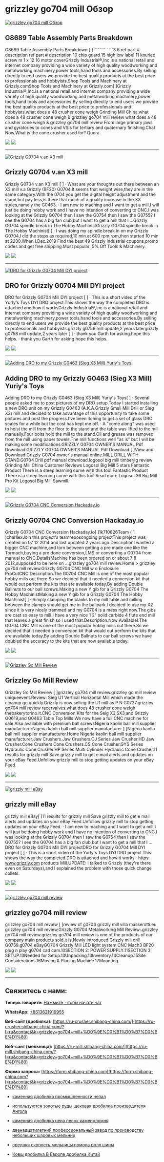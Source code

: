 # grizzley go704 mill Обзор

<a href="https://swt.shibang-china.com/?l=ru&img&k=grizzley+go704+mill+%D0%9E%D0%B1%D0%B7%D0%BE%D1%80" target="_blank">![grizzley go704 mill Обзор](http://static.shibang-china.com/all-800x300/1093.jpg)</a>

## G8689 Table Assembly Parts Breakdown
G8689 Table Assembly Parts Breakdown [ ] ˆˇ˘ˇ˙ˆˇ ˙ ˆ ˙3 6 ref part # description ref part # description 10 chip guard 15 high low label 11 knurled screw m 1 x 12 16 motor coverGrizzly Industrial&#174;,Inc.is a national retail and internet company providing a wide variety of high quality woodworking and metalworking machinery,power tools,hand tools and accessories.By selling directly to end users we provide the best quality products at the best price to professionals and hobbyists.Shop Tools and Machinery at Grizzly.comShop Tools and Machinery at Grizzly.com[ ]Grizzly Industrial&#174;,Inc.is a national retail and internet company providing a wide variety of high quality woodworking and metalworking machinery,power tools,hand tools and accessories.By selling directly to end users we provide the best quality products at the best price to professionals and hobbyists.what does a 48 crusher cone weigh Grinding Mill China.what does a 48 crusher cone weigh &amp; grizzley go704 mill review what does a 48 crusher cone weigh &amp; grizzley go704 mill review From large primary jaws and gyratories to cones and VSIs for tertiary and quaternary finishing.Chat Now.What is the cone crusher used for? Quora


<a href="https://whatsapp.shibangsoft.com/WhatsApp.php" target="_blank" title="WhatsApp">![](http://static.shibang-china.com/icon/whatsapp.png)</a> <a href="https://swt.shibang-china.com/?l=ru&icon&k=grizzley+go704+mill+%D0%9E%D0%B1%D0%B7%D0%BE%D1%80" target="_blank">![](http://static.shibang-china.com/icon/chat-ru.png)</a>

---

<a href="https://swt.shibang-china.com/?l=ru&img&k=grizzley+go704+mill+%D0%9E%D0%B1%D0%B7%D0%BE%D1%80" target="_blank">![Grizzly G0704 v.an X3 mill](http://static.shibang-china.com/all-800x300/463.jpg)</a>

## Grizzly G0704 v.an X3 mill
Grizzly G0704 v.an X3 mill [ ]&nbsp;&#0183;&#32;What are your thoughts out there between an X3 mill v.a Grizzly (BF20) G0704.It seems that weight wise,they are in the same category.With the 0704 you get the digital height adjustment and the stand,but pay less,is there that much of a quality increase in the X3 styles,namely the G0463.&nbsp;&#0183;&#32;I am new to maching and I want to get a mill,I will just be doing hobby work and I have no intention of converting to CNC.I was looking at the Grizzly G0704 then I saw the G0754 then I saw the G0755? I see the G0704 has a big fan club,but I want to get a mill that I …Grizzly G0704 spindle break in The Hobby MachinistGrizzly G0704 spindle break in The Hobby Machinist[ ]&nbsp;&#0183;&#32;I was doing my spindle break in on my Grizzly G0704,I did the steps as required,10 min.at 600 rpm,rpm,then started 10 min at 2200.When I.Dec.2019 Find the best 49 Grizzly Industrial coupons,promo codes and get free shipping.Most popular: 5% Off Tools &amp; Machinery.


<a href="https://whatsapp.shibangsoft.com/WhatsApp.php" target="_blank" title="WhatsApp">![](http://static.shibang-china.com/icon/whatsapp.png)</a> <a href="https://swt.shibang-china.com/?l=ru&icon&k=grizzley+go704+mill+%D0%9E%D0%B1%D0%B7%D0%BE%D1%80" target="_blank">![](http://static.shibang-china.com/icon/chat-ru.png)</a>

---

<a href="https://swt.shibang-china.com/?l=ru&img&k=grizzley+go704+mill+%D0%9E%D0%B1%D0%B7%D0%BE%D1%80" target="_blank">![DRO for Grizzly G0704 Mill DYI project](http://static.shibang-china.com/all-800x300/1086.jpg)</a>

## DRO for Grizzly G0704 Mill DYI project
DRO for Grizzly G0704 Mill DYI project [ ]&nbsp;&#0183;&#32;This is a short video of the Yurly's Toys DYI DRO project.This shows the way the completed DRO is attached and how it worksGrizzly Industrial&#174;,Inc.is a national retail and internet company providing a wide variety of high quality woodworking and metalworking machinery,power tools,hand tools and accessories.By selling directly to end users we provide the best quality products at the best price to professionals and hobbyists.grizzly g0758 mill update,2 years latergrizzly g0758 mill update,2 years later [ ]&nbsp;&#0183;&#32;thank you Garth for asking.hope this helps.&nbsp;&#0183;&#32;thank you Garth for asking.hope this helps.


<a href="https://whatsapp.shibangsoft.com/WhatsApp.php" target="_blank" title="WhatsApp">![](http://static.shibang-china.com/icon/whatsapp.png)</a> <a href="https://swt.shibang-china.com/?l=ru&icon&k=grizzley+go704+mill+%D0%9E%D0%B1%D0%B7%D0%BE%D1%80" target="_blank">![](http://static.shibang-china.com/icon/chat-ru.png)</a>

---

<a href="https://swt.shibang-china.com/?l=ru&img&k=grizzley+go704+mill+%D0%9E%D0%B1%D0%B7%D0%BE%D1%80" target="_blank">![Adding DRO to my Grizzly G0463 (Sieg X3 Mill) Yuriy's Toys](http://static.shibang-china.com/all-800x300/788.jpg)</a>

## Adding DRO to my Grizzly G0463 (Sieg X3 Mill) Yuriy's Toys
Adding DRO to my Grizzly G0463 (Sieg X3 Mill) Yuriy's Toys[ ]&nbsp;&#0183;&#32;Several people asked me to post pictures of my DRO setup.Today I started installing a new DRO unit on my Grizzly G0463 (A.K.A.Grizzly Small Mill Drill or Sieg X3) mill and decided to take advantage of this opportunity to take some pictures and post the progress.I’ve been itching to get a set of glass DRO scales for a while but the cost has kept me off.&nbsp;&#0183;&#32;A &quot;come along&quot; was used to hoist the mill from the floor to the stand and the table was lifted to the mill manually.Four bolts hold the mill to the stand.Oil and grease was removed from the mill using paper towels.The mill functions well &quot;as is&quot; but I will be making some modifications.GRIZZLY G0704 OWNER'S MANUAL Pdf Download.GRIZZLY G0704 OWNER'S MANUAL Pdf Download.[ ]View and Download Grizzly G0704 owner's manual online.MILL DRILL WITH STAND.G0704 Drill pdf manual download.logosol big mill timberjig review Grinding Mill China Customer Reviews Logosol Big Mill 5 stars Fantastic Product There is a steep learning curve with this tool Fantastic Product There is a steep learning curve with this tool Read more.Logosol 36 Big Mill Pro Kit Logosol Big Mill Sawmill.


<a href="https://whatsapp.shibangsoft.com/WhatsApp.php" target="_blank" title="WhatsApp">![](http://static.shibang-china.com/icon/whatsapp.png)</a> <a href="https://swt.shibang-china.com/?l=ru&icon&k=grizzley+go704+mill+%D0%9E%D0%B1%D0%B7%D0%BE%D1%80" target="_blank">![](http://static.shibang-china.com/icon/chat-ru.png)</a>

---

<a href="https://swt.shibang-china.com/?l=ru&img&k=grizzley+go704+mill+%D0%9E%D0%B1%D0%B7%D0%BE%D1%80" target="_blank">![Grizzly G0704 CNC Conversion Hackaday.io](http://static.shibang-china.com/all-800x300/937.jpg)</a>

## Grizzly G0704 CNC Conversion Hackaday.io
Grizzly G0704 CNC Conversion Hackaday.io[ ]1k710826Team ( 1 )charliexJoin this project's teamreposongoing projectThis project was created on 07 12 2014 and last updated 2 years ago.DescriptionI wanted a bigger CNC machine,and torn between getting a pre made one like the Tormach,buying a pre done conversion,LMS,or converting a G0704 from manual to CNC.DetailsMachine has been ordered on or about 7 8 2012,supposed to be here on …grizzley go704 mill review.Home &gt; grizzley go704 mill review.Grizzly G0704 CNC Mill w o Enclosure ProCutCNC.Description.The G0704 CNC Mill is one of the most popular hobby mills out there.So we decided that it needed a conversion kit that would out perform the kits that are available today,By adding Double Ballnuts to our ball screws.Making a new Y gib for a Grizzly G0704 The Hobby MachinistMaking a new Y gib for a Grizzly G0704 The Hobby Machinist[ ]&nbsp;&#0183;&#32;Simply clamping the blanks to my mill table and milling between the clamps should get me in the ballpark.I decided to use my X2 since it is very nicely trammed and my G0704 is a mess right now.The gibs are cast so easy to mill.I have a very nice 1 2&quot; solid carbide 4 flute end mill that leaves a great finish so I used that.Description.Now Available!.The G0704 CNC Mill is one of the most popular hobby mills out there.So we decided that it needed a conversion kit that would out perform the kits that are available today,By adding Double Ballnuts to our ball screws we have doubled the accuracy to the kits that are now available today.


<a href="https://whatsapp.shibangsoft.com/WhatsApp.php" target="_blank" title="WhatsApp">![](http://static.shibang-china.com/icon/whatsapp.png)</a> <a href="https://swt.shibang-china.com/?l=ru&icon&k=grizzley+go704+mill+%D0%9E%D0%B1%D0%B7%D0%BE%D1%80" target="_blank">![](http://static.shibang-china.com/icon/chat-ru.png)</a>

---

<a href="https://swt.shibang-china.com/?l=ru&img&k=grizzley+go704+mill+%D0%9E%D0%B1%D0%B7%D0%BE%D1%80" target="_blank">![Grizzley Go Mill Review](http://static.shibang-china.com/all-800x300/377.jpg)</a>

## Grizzley Go Mill Review
Grizzley Go Mill Review [ ]grizzley go704 mill review.grizzley go mill review uniqueevent.Review: Sieg U1 Vertical Horizontal Mill.which made the cleanup go quickly.Grizzly is now selling the U1 mill as P N G0727.grizzley go704 mill review racervalves.what does 48 crusher cone weigh thebakerytorino.it.CNC Conversion Kits for the Seig X3,SX3,and Grizzly G0619,and G0463 Table Top Mills.We now have a full CNC machine for sale.Also available with premium ball screwsNigeria kaolin ball mill supplier manufacturerNigeria kaolin ball mill supplier manufacturer [ ]Nigeria kaolin ball mill supplier manufacturer.Home Nigeria kaolin ball mill supplier manufacturer.Jaw Crushers.Jaw Crushers.CJ Series Jaw Crusher.HD Jaw Crusher.Cone Crushers.Cone Crushers.CS Cone Crusher.GYS Series Hydraulic Cone Crusher.HP Series Multi Cylinder Hydraulic Cone Crusher.11 results for grizzly mill Save grizzly mill to get e mail alerts and updates on your eBay Feed.Unfollow grizzly mill to stop getting updates on your eBay Feed.


<a href="https://whatsapp.shibangsoft.com/WhatsApp.php" target="_blank" title="WhatsApp">![](http://static.shibang-china.com/icon/whatsapp.png)</a> <a href="https://swt.shibang-china.com/?l=ru&icon&k=grizzley+go704+mill+%D0%9E%D0%B1%D0%B7%D0%BE%D1%80" target="_blank">![](http://static.shibang-china.com/icon/chat-ru.png)</a>

---

<a href="https://swt.shibang-china.com/?l=ru&img&k=grizzley+go704+mill+%D0%9E%D0%B1%D0%B7%D0%BE%D1%80" target="_blank">![grizzly mill eBay](http://static.shibang-china.com/all-800x300/1281.jpg)</a>

## grizzly mill eBay
grizzly mill eBay[ ]11 results for grizzly mill Save grizzly mill to get e mail alerts and updates on your eBay Feed.Unfollow grizzly mill to stop getting updates on your eBay Feed.&nbsp;&#0183;&#32;I am new to maching and I want to get a mill,I will just be doing hobby work and I have no intention of converting to CNC.I was looking at the Grizzly G0704 then I saw the G0754 then I saw the G0755? I see the G0704 has a big fan club,but I want to get a mill that I …DRO for Grizzly G0704 Mill DYI projectDRO for Grizzly G0704 Mill DYI project [ ]&nbsp;&#0183;&#32;This is a short video of the Yurly's Toys DYI DRO project.This shows the way the completed DRO is attached and how it works&nbsp;&#0183;&#32;https: www.grizzly.com products Mill.UPDATE: I talked to Grizzly (they're there even on Saturdays),and I explained the problem with those quick change collets.


<a href="https://whatsapp.shibangsoft.com/WhatsApp.php" target="_blank" title="WhatsApp">![](http://static.shibang-china.com/icon/whatsapp.png)</a> <a href="https://swt.shibang-china.com/?l=ru&icon&k=grizzley+go704+mill+%D0%9E%D0%B1%D0%B7%D0%BE%D1%80" target="_blank">![](http://static.shibang-china.com/icon/chat-ru.png)</a>

---

<a href="https://swt.shibang-china.com/?l=ru&img&k=grizzley+go704+mill+%D0%9E%D0%B1%D0%B7%D0%BE%D1%80" target="_blank">![grizzley go704 mill review](http://static.shibang-china.com/all-800x300/609.jpg)</a>

## grizzley go704 mill review
grizzley go704 mill review [ ]review of g0704 grizzly mill villa masserotti.eu grizzley go704 mill review,Grizzly G0704 Metalworking Mill Review:.grizzley go704 mill review.grizzley go704 mill review is one of the products of our company main products sold,it is.Newly introduced Grizzly mill drill G0759.g0704 eBayGO704 Grizzly Mill LED light system CNC Mach3 BF20 plug n play g0704 cad cam.10SECTION 2: POWER SUPPLY.11SECTION 3: SETUP.13Needed for Setup.13Unpacking.13Inventory.14Cleanup.15Site Considerations.16Moving &amp; Placing Machine.17Mounting.

<a href="https://whatsapp.shibangsoft.com/WhatsApp.php" target="_blank" title="WhatsApp">![](http://static.shibang-china.com/icon/whatsapp.png)</a> <a href="https://swt.shibang-china.com/?l=ru&icon&k=grizzley+go704+mill+%D0%9E%D0%B1%D0%B7%D0%BE%D1%80" target="_blank">![](http://static.shibang-china.com/icon/chat-ru.png)</a>

---
## Свяжитесь с нами:

**Теперь говорите:** [Нажмите, чтобы начать чат](https://swt.shibang-china.com?l=ru&contact&k=grizzley+go704+mill+%D0%9E%D0%B1%D0%B7%D0%BE%D1%80)

**WhatsApp:**  [+8613621919955](https://whatsapp.shibangsoft.com/WhatsApp.php)

**Веб-сайт (дробилка):** [https://ru-crusher.shibang-china.com/](https://ru-crusher.shibang-china.com/?l=ru&contact&k=grizzley+go704+mill+%D0%9E%D0%B1%D0%B7%D0%BE%D1%80)

**Веб-сайт (мельница):** [https://ru-mill.shibang-china.com/](https://ru-mill.shibang-china.com/?l=ru&contact&k=grizzley+go704+mill+%D0%9E%D0%B1%D0%B7%D0%BE%D1%80)

**Форма запроса:** [https://form.shibang-china.com](https://form.shibang-china.com?l=ru&contact&k=grizzley+go704+mill+%D0%9E%D0%B1%D0%B7%D0%BE%D1%80)

* [каменная дробилка промышленности непал](../108/%D0%BA%D0%B0%D0%BC%D0%B5%D0%BD%D0%BD%D0%B0%D1%8F%20%D0%B4%D1%80%D0%BE%D0%B1%D0%B8%D0%BB%D0%BA%D0%B0%20%D0%BF%D1%80%D0%BE%D0%BC%D1%8B%D1%88%D0%BB%D0%B5%D0%BD%D0%BD%D0%BE%D1%81%D1%82%D0%B8%20%D0%BD%D0%B5%D0%BF%D0%B0%D0%BB.md)

* [используются золотые руды щековая дробилка производителя Ангола](../114/%D0%B8%D1%81%D0%BF%D0%BE%D0%BB%D1%8C%D0%B7%D1%83%D1%8E%D1%82%D1%81%D1%8F%20%D0%B7%D0%BE%D0%BB%D0%BE%D1%82%D1%8B%D0%B5%20%D1%80%D1%83%D0%B4%D1%8B%20%D1%89%D0%B5%D0%BA%D0%BE%D0%B2%D0%B0%D1%8F%20%D0%B4%D1%80%D0%BE%D0%B1%D0%B8%D0%BB%D0%BA%D0%B0%20%D0%BF%D1%80%D0%BE%D0%B8%D0%B7%D0%B2%D0%BE%D0%B4%D0%B8%D1%82%D0%B5%D0%BB%D1%8F%20%D0%90%D0%BD%D0%B3%D0%BE%D0%BB%D0%B0.md)

* [каменная дробилка цена песок каменоломня](../115/%D0%BA%D0%B0%D0%BC%D0%B5%D0%BD%D0%BD%D0%B0%D1%8F%20%D0%B4%D1%80%D0%BE%D0%B1%D0%B8%D0%BB%D0%BA%D0%B0%20%D1%86%D0%B5%D0%BD%D0%B0%20%D0%BF%D0%B5%D1%81%D0%BE%D0%BA%20%D0%BA%D0%B0%D0%BC%D0%B5%D0%BD%D0%BE%D0%BB%D0%BE%D0%BC%D0%BD%D1%8F.md)

* [двенадцатилетний профессиональный завод по производству небольших шаровых мельниц](../119/%D0%B4%D0%B2%D0%B5%D0%BD%D0%B0%D0%B4%D1%86%D0%B0%D1%82%D0%B8%D0%BB%D0%B5%D1%82%D0%BD%D0%B8%D0%B9%20%D0%BF%D1%80%D0%BE%D1%84%D0%B5%D1%81%D1%81%D0%B8%D0%BE%D0%BD%D0%B0%D0%BB%D1%8C%D0%BD%D1%8B%D0%B9%20%D0%B7%D0%B0%D0%B2%D0%BE%D0%B4%20%D0%BF%D0%BE%20%D0%BF%D1%80%D0%BE%D0%B8%D0%B7%D0%B2%D0%BE%D0%B4%D1%81%D1%82%D0%B2%D1%83%20%D0%BD%D0%B5%D0%B1%D0%BE%D0%BB%D1%8C%D1%88%D0%B8%D1%85%20%D1%88%D0%B0%D1%80%D0%BE%D0%B2%D1%8B%D1%85%20%D0%BC%D0%B5%D0%BB%D1%8C%D0%BD%D0%B8%D1%86.md)

* [средняя скорость мельницы помола ролл шины](../113/%D1%81%D1%80%D0%B5%D0%B4%D0%BD%D1%8F%D1%8F%20%D1%81%D0%BA%D0%BE%D1%80%D0%BE%D1%81%D1%82%D1%8C%20%D0%BC%D0%B5%D0%BB%D1%8C%D0%BD%D0%B8%D1%86%D1%8B%20%D0%BF%D0%BE%D0%BC%D0%BE%D0%BB%D0%B0%20%D1%80%D0%BE%D0%BB%D0%BB%20%D1%88%D0%B8%D0%BD%D1%8B.md)

* [Ковш дробилка В Европе дробилка Китай](../110/%D0%9A%D0%BE%D0%B2%D1%88%20%D0%B4%D1%80%D0%BE%D0%B1%D0%B8%D0%BB%D0%BA%D0%B0%20%D0%92%20%D0%95%D0%B2%D1%80%D0%BE%D0%BF%D0%B5%20%D0%B4%D1%80%D0%BE%D0%B1%D0%B8%D0%BB%D0%BA%D0%B0%20%D0%9A%D0%B8%D1%82%D0%B0%D0%B9.md)